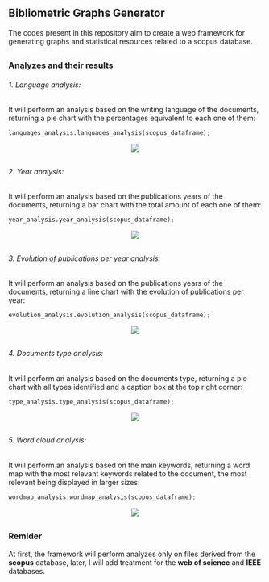 ## Bibliometric Graphs Generator

The codes present in this repository aim to create a web framework for generating graphs and statistical resources related to a scopus database.

##

### Analyzes and their results

###### 1. Language analysis:
It will perform an analysis based on the writing language of the documents, returning a pie chart with the percentages equivalent to each one of them:

```python
languages_analysis.languages_analysis(scopus_dataframe);
```

<p align="center">
    <img src="https://github.com/lvcasribeiro/bibliometric-study/assets/96185134/8c0bf6d6-4d38-40bf-bd49-4035628d5d05">
</p>

##

###### 2. Year analysis:
It will perform an analysis based on the publications years of the documents, returning a bar chart with the total amount of each one of them:

```python
year_analysis.year_analysis(scopus_dataframe);
```

<p align="center">
    <img src="https://github.com/lvcasribeiro/bibliometric-study/assets/96185134/12329fd3-dbc5-43cf-8158-cbdd5e6dcf96">
</p>

##

###### 3. Evolution of publications per year analysis:
It will perform an analysis based on the publications years of the documents, returning a line chart with the evolution of publications per year:

```python
evolution_analysis.evolution_analysis(scopus_dataframe);
```

<p align="center">
    <img src="https://github.com/lvcasribeiro/bibliometric-study/assets/96185134/5f411e09-b72b-4bd2-8d4b-87a3c1fe91a5">
</p>

##

###### 4. Documents type analysis:
It will perform an analysis based on the documents type, returning a pie chart with all types identified and a caption box at the top right corner:

```python
type_analysis.type_analysis(scopus_dataframe);
```

<p align="center">
    <img src="https://github.com/lvcasribeiro/bibliometric-study/assets/96185134/b870cf14-0743-4a65-b656-f16831bcf9af">
</p>

##

###### 5. Word cloud analysis:
It will perform an analysis based on the main keywords, returning a word map with the most relevant keywords related to the document, the most relevant being displayed in larger sizes:

```python
wordmap_analysis.wordmap_analysis(scopus_dataframe);
```

<p align="center">
    <img src="https://github.com/lvcasribeiro/bibliometric-study/assets/96185134/65f0b6c4-e52d-4f46-8269-76aeb93cc411">
</p>

##

### Remider

At first, the framework will perform analyzes only on files derived from the **scopus** database, later, I will add treatment for the **web of science** and **IEEE** databases.